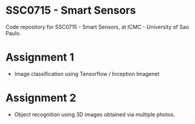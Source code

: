 # SSC0715 - Smart Sensors

Code repository for SSC0715 - Smart Sensors, at ICMC - University of Sao Paulo. 

# Assignment 1
* Image classification using Tensorflow / Inception Imagenet

# Assignment 2
* Object recognition using 3D images obtained via multiple photos. 
